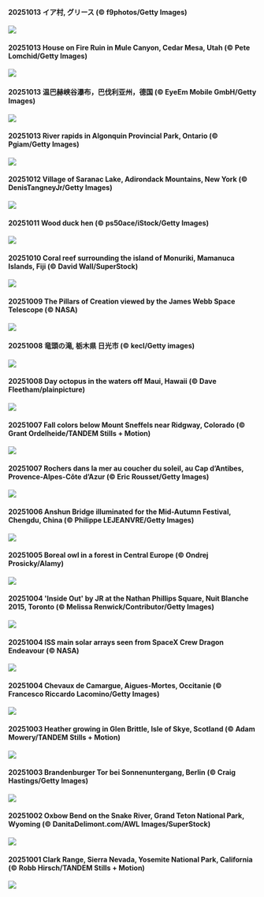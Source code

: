 #### 20251013 イア村, グリース (© f9photos/Getty Images)

![](20251013_OiaSantorini_1920x1080.jpg)

#### 20251013 House on Fire Ruin in Mule Canyon, Cedar Mesa, Utah (© Pete Lomchid/Getty Images)

![](20251013_MuleCanyon_1920x1080.jpg)

#### 20251013 温巴赫峡谷瀑布，巴伐利亚州，德国 (© EyeEm Mobile GmbH/Getty Images)

![](20251013_HinterseeWaterfall_1920x1080.jpg)

#### 20251013 River rapids in Algonquin Provincial Park, Ontario (© Pgiam/Getty Images)

![](20251013_AlgonParkOnt_1920x1080.jpg)

#### 20251012 Village of Saranac Lake, Adirondack Mountains, New York (© DenisTangneyJr/Getty Images)

![](20251012_SaranacLake_1920x1080.jpg)

#### 20251011 Wood duck hen (© ps50ace/iStock/Getty Images)

![](20251011_WoodDuckHen_1920x1080.jpg)

#### 20251010 Coral reef surrounding the island of Monuriki, Mamanuca Islands, Fiji (© David Wall/SuperStock)

![](20251010_MonurikiFiji_1920x1080.jpg)

#### 20251009 The Pillars of Creation viewed by the James Webb Space Telescope (© NASA)

![](20251009_WebbPillars_1920x1080.jpg)

#### 20251008 竜頭の滝, 栃木県 日光市 (© kecl/Getty images)

![](20251008_Ryuzufalls_1920x1080.jpg)

#### 20251008 Day octopus in the waters off Maui, Hawaii (© Dave Fleetham/plainpicture)

![](20251008_OctopusCyanea_1920x1080.jpg)

#### 20251007 Fall colors below Mount Sneffels near Ridgway, Colorado (© Grant Ordelheide/TANDEM Stills + Motion)

![](20251007_RidgwayAspens_1920x1080.jpg)

#### 20251007 Rochers dans la mer au coucher du soleil, au Cap d’Antibes, Provence-Alpes-Côte d’Azur (© Eric Rousset/Getty Images)

![](20251007_CapAntibes_1920x1080.jpg)

#### 20251006 Anshun Bridge illuminated for the Mid-Autumn Festival, Chengdu, China (© Philippe LEJEANVRE/Getty Images)

![](20251006_AnshunBridge_1920x1080.jpg)

#### 20251005 Boreal owl in a forest in Central Europe (© Ondrej Prosicky/Alamy)

![](20251005_TeacherOwl_1920x1080.jpg)

#### 20251004 'Inside Out' by JR at the Nathan Phillips Square, Nuit Blanche 2015, Toronto (© Melissa Renwick/Contributor/Getty Images)

![](20251004_InsideOutNB_1920x1080.jpg)

#### 20251004 ISS main solar arrays seen from SpaceX Crew Dragon Endeavour (© NASA)

![](20251004_DragonEndeavour_1920x1080.jpg)

#### 20251004 Chevaux de Camargue, Aigues-Mortes, Occitanie (© Francesco Riccardo Lacomino/Getty Images)

![](20251004_CamagueHorses_1920x1080.jpg)

#### 20251003 Heather growing in Glen Brittle, Isle of Skye, Scotland (© Adam Mowery/TANDEM Stills + Motion)

![](20251003_SkyeHeather_1920x1080.jpg)

#### 20251003 Brandenburger Tor bei Sonnenuntergang, Berlin (© Craig Hastings/Getty Images)

![](20251003_BrandenburgGate_1920x1080.jpg)

#### 20251002 Oxbow Bend on the Snake River, Grand Teton National Park, Wyoming (© DanitaDelimont.com/AWL Images/SuperStock)

![](20251002_OxbowBend_1920x1080.jpg)

#### 20251001 Clark Range, Sierra Nevada, Yosemite National Park, California (© Robb Hirsch/TANDEM Stills + Motion)

![](20251001_YosemiteClark_1920x1080.jpg)

